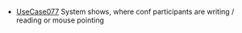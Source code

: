  * [UseCase077](UseCase077.md) System shows, where conf participants are writing / reading or mouse pointing